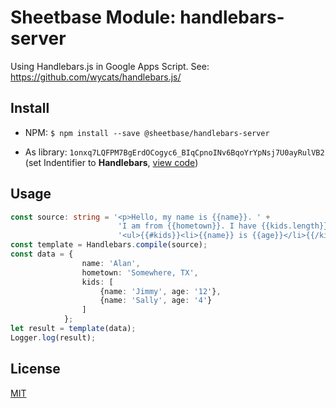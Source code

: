 # Sheetbase Module: handlebars-server

Using Handlebars.js in Google Apps Script. See: https://github.com/wycats/handlebars.js/

## Install

- NPM: ``$ npm install --save @sheetbase/handlebars-server``

- As library: ``1onxq7LQFPM7BgErdOCogyc6_BIqCpnoINv6BqoYrYpNsj7U0ayRulVB2`` (set Indentifier to **Handlebars**, [view code](https://script.google.com/d/1onxq7LQFPM7BgErdOCogyc6_BIqCpnoINv6BqoYrYpNsj7U0ayRulVB2/edit?usp=sharing))

## Usage

```ts
const source: string = '<p>Hello, my name is {{name}}. ' +
						'I am from {{hometown}}. I have {{kids.length}} kids:</p>' +
						'<ul>{{#kids}}<li>{{name}} is {{age}}</li>{{/kids}}</ul>';
const template = Handlebars.compile(source);
const data = {
				name: 'Alan',
				hometown: 'Somewhere, TX',
				kids: [
					{name: 'Jimmy', age: '12'},
					{name: 'Sally', age: '4'}
				]
			};
let result = template(data);
Logger.log(result);
```

## License

[MIT][license-url]

[license-url]: https://github.com/sheetbase/module-handlebars-server/blob/master/LICENSE